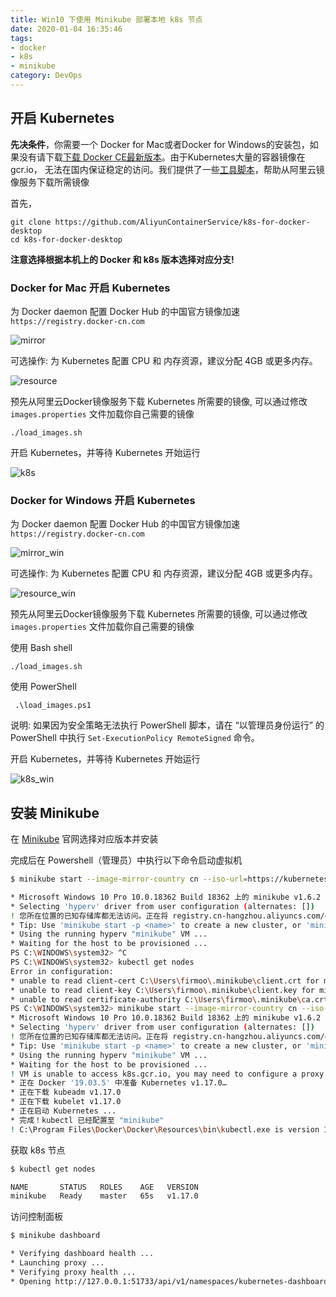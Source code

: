 ```yaml
---
title: Win10 下使用 Minikube 部署本地 k8s 节点
date: 2020-01-04 16:35:46
tags:
- docker
- k8s
- minikube
category: DevOps
---
```


## 开启 Kubernetes

**先决条件**，你需要一个 Docker for Mac或者Docker for Windows的安装包，如果没有请下载[下载 Docker CE最新版本](https://yq.aliyun.com/go/articleRenderRedirect?url=https%3A%2F%2Fstore.docker.com%2Fsearch%3Ftype%3Dedition%26amp%3Boffering%3Dcommunity)。由于Kubernetes大量的容器镜像在 gcr.io， 无法在国内保证稳定的访问。我们提供了一些[工具脚本](https://yq.aliyun.com/go/articleRenderRedirect?url=https%3A%2F%2Fgithub.com%2FAliyunContainerService%2Fk8s-for-docker-desktop)，帮助从阿里云镜像服务下载所需镜像

首先，

```
git clone https://github.com/AliyunContainerService/k8s-for-docker-desktop
cd k8s-for-docker-desktop
```

**注意选择根据本机上的 Docker 和 k8s 版本选择对应分支!**

### Docker for Mac 开启 Kubernetes

为 Docker daemon 配置 Docker Hub 的中国官方镜像加速 `https://registry.docker-cn.com`

![mirror](https://yqfile.alicdn.com/979d0e121d6f9929a6d117f277003ac83664718c.png)

可选操作: 为 Kubernetes 配置 CPU 和 内存资源，建议分配 4GB 或更多内存。

![resource](https://yqfile.alicdn.com/61ae11ebd5b54db875390a1f2a5f36c6a4a32154.png)

预先从阿里云Docker镜像服务下载 Kubernetes 所需要的镜像, 可以通过修改 `images.properties` 文件加载你自己需要的镜像

```
./load_images.sh
```

开启 Kubernetes，并等待 Kubernetes 开始运行

![k8s](https://yqfile.alicdn.com/c54a96b9309adb38687f9e0678bbc207a3634cb2.png)

### Docker for Windows 开启 Kubernetes

为 Docker daemon 配置 Docker Hub 的中国官方镜像加速 `https://registry.docker-cn.com`

![mirror_win](https://yqfile.alicdn.com/bc03181b01d378ae32145614ada40872810290e6.png)

可选操作: 为 Kubernetes 配置 CPU 和 内存资源，建议分配 4GB 或更多内存。

![resource_win](https://yqfile.alicdn.com/17f7c7923fa86fbf1600e717973975970ce49af0.png)

预先从阿里云Docker镜像服务下载 Kubernetes 所需要的镜像, 可以通过修改 `images.properties` 文件加载你自己需要的镜像

使用 Bash shell

```
./load_images.sh
```

使用 PowerShell

```
 .\load_images.ps1
```

说明: 如果因为安全策略无法执行 PowerShell 脚本，请在 “以管理员身份运行” 的 PowerShell 中执行 `Set-ExecutionPolicy RemoteSigned` 命令。

开启 Kubernetes，并等待 Kubernetes 开始运行

![k8s_win](https://yqfile.alicdn.com/047e1311a6625257ca909ef6cf2525518d9a1aec.png)

## 安装 Minikube

在 [Minikube](https://minikube.sigs.k8s.io/docs/start/) 官网选择对应版本并安装

完成后在 Powershell（管理员）中执行以下命令启动虚拟机

```bash
$ minikube start --image-mirror-country cn --iso-url=https://kubernetes.oss-cn-hangzhou.aliyuncs.com/minikube/iso/minikube-v1.6.0.iso --registry-mirror=https://xxxxxx.mirror.aliyuncs.com

* Microsoft Windows 10 Pro 10.0.18362 Build 18362 上的 minikube v1.6.2
* Selecting 'hyperv' driver from user configuration (alternates: [])
! 您所在位置的已知存储库都无法访问。正在将 registry.cn-hangzhou.aliyuncs.com/google_containers 用作后备存储库。
* Tip: Use 'minikube start -p <name>' to create a new cluster, or 'minikube delete' to delete this one.
* Using the running hyperv "minikube" VM ...
* Waiting for the host to be provisioned ...
PS C:\WINDOWS\system32> ^C
PS C:\WINDOWS\system32> kubectl get nodes
Error in configuration:
* unable to read client-cert C:\Users\firmoo\.minikube\client.crt for minikube due to open C:\Users\firmoo\.minikube\client.crt: The system cannot find the file specified.
* unable to read client-key C:\Users\firmoo\.minikube\client.key for minikube due to open C:\Users\firmoo\.minikube\client.key: The system cannot find the file specified.
* unable to read certificate-authority C:\Users\firmoo\.minikube\ca.crt for minikube due to open C:\Users\firmoo\.minikube\ca.crt: The system cannot find the file specified.
PS C:\WINDOWS\system32> minikube start --image-mirror-country cn --iso-url=https://kubernetes.oss-cn-hangzhou.aliyuncs.com/minikube/iso/minikube-v1.6.0.iso --registry-mirror=https://xxxxxx.mirror.aliyuncs.com
* Microsoft Windows 10 Pro 10.0.18362 Build 18362 上的 minikube v1.6.2
* Selecting 'hyperv' driver from user configuration (alternates: [])
! 您所在位置的已知存储库都无法访问。正在将 registry.cn-hangzhou.aliyuncs.com/google_containers 用作后备存储库。
* Tip: Use 'minikube start -p <name>' to create a new cluster, or 'minikube delete' to delete this one.
* Using the running hyperv "minikube" VM ...
* Waiting for the host to be provisioned ...
! VM is unable to access k8s.gcr.io, you may need to configure a proxy or set --image-repository
* 正在 Docker '19.03.5' 中准备 Kubernetes v1.17.0…
* 正在下载 kubeadm v1.17.0
* 正在下载 kubelet v1.17.0
* 正在启动 Kubernetes ...
* 完成！kubectl 已经配置至 "minikube"
! C:\Program Files\Docker\Docker\Resources\bin\kubectl.exe is version 1.14.8, and is incompatible with Kubernetes 1.17.0. You will need to update C:\Program Files\Docker\Docker\Resources\bin\kubectl.exe or use 'minikube kubectl' to connect with this cluster
```

获取 k8s 节点

```bash
$ kubectl get nodes

NAME       STATUS   ROLES    AGE   VERSION
minikube   Ready    master   65s   v1.17.0
```

访问控制面板

```bash
$ minikube dashboard

* Verifying dashboard health ...
* Launching proxy ...
* Verifying proxy health ...
* Opening http://127.0.0.1:51733/api/v1/namespaces/kubernetes-dashboard/services/http:kubernetes-dashboard:/proxy/ in your default browser...
```